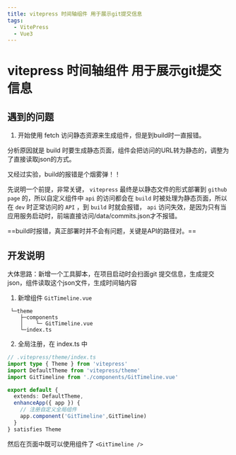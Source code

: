 ```yaml
---
title: vitepress 时间轴组件 用于展示git提交信息
tags:
  - VitePress
  - Vue3
---
```


# vitepress 时间轴组件 用于展示git提交信息


## 遇到的问题

1. 开始使用 fetch 访问静态资源来生成组件，但是到build时一直报错。

分析原因就是 build 时要生成静态页面，组件会把访问的URL转为静态的，调整为了直接读取json的方式。

又经过实验，build的报错是个烟雾弹！！

先说明一个前提，非常关键， `vitepress` 最终是以静态文件的形式部署到 `github`   `page` 的，所以自定义组件中 `api` 的访问都会在 `build` 时被处理为静态页面，所以在 `dev` 时正常访问的 `API` ，到 `build` 时就会报错， `api` 访问失效，是因为只有当应用服务启动时，前端直接访问/data/commits.json才不报错。

==build时报错，真正部署时并不会有问题，关键是API的路径对。==

## 开发说明

大体思路：新增一个工具脚本，在项目启动时会扫面git 提交信息，生成提交json，组件读取这个json文件，生成时间轴内容

1. 新增组件 `GitTimeline.vue` 
```
 └─theme
    ├─components
    │    └─ GitTimeline.vue
    └─index.ts
```

2. 全局注册，在 index.ts 中
```typescript
// .vitepress/theme/index.ts
import type { Theme } from 'vitepress'
import DefaultTheme from 'vitepress/theme'
import GitTimeline from './components/GitTimeline.vue'

export default {
  extends: DefaultTheme,
  enhanceApp({ app }) {
    // 注册自定义全局组件
    app.component('GitTimeline',GitTimeline)
  }
} satisfies Theme
```

然后在页面中既可以使用组件了 `<GitTimeline />` 
